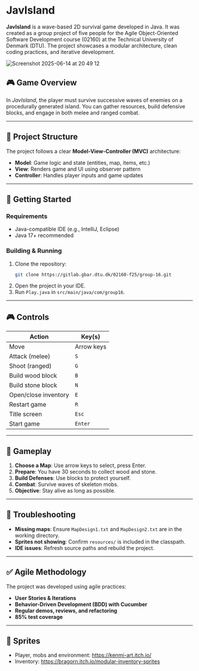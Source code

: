 # JavIsland

**JavIsland** is a wave-based 2D survival game developed in Java. It was created as a group project of five people for the Agile Object-Oriented Software Development course (02160) at the Technical University of Denmark (DTU). The project showcases a modular architecture, clean coding practices, and iterative development.

<img width=auto alt="Screenshot 2025-06-14 at 20 49 12" src="https://github.com/user-attachments/assets/eba849b2-f541-43d1-acfb-dd5dd381c7aa" />

## 🎮 Game Overview

In *JavIsland*, the player must survive successive waves of enemies on a procedurally generated island. You can gather resources, build defensive blocks, and engage in both melee and ranged combat.

---

## 📂 Project Structure

The project follows a clear **Model-View-Controller (MVC)** architecture:
- **Model**: Game logic and state (entities, map, items, etc.)
- **View**: Renders game and UI using observer pattern
- **Controller**: Handles player inputs and game updates

---

## 🚀 Getting Started

### Requirements
- Java-compatible IDE (e.g., IntelliJ, Eclipse)
- Java 17+ recommended

### Building & Running
1. Clone the repository:
   ```bash
   git clone https://gitlab.gbar.dtu.dk/02160-f25/group-16.git
   ```
2. Open the project in your IDE.
3. Run `Play.java` in `src/main/java/com/group16`.

---

## 🎮 Controls

| Action               | Key(s)          |
|----------------------|-----------------|
| Move                 | Arrow keys      |
| Attack (melee)       | `S`             |
| Shoot (ranged)       | `G`             |
| Build wood block     | `B`             |
| Build stone block    | `N`             |
| Open/close inventory | `E`             |
| Restart game         | `R`             |
| Title screen         | `Esc`           |
| Start game           | `Enter`         |

---

## 🧠 Gameplay

1. **Choose a Map**: Use arrow keys to select, press Enter.
2. **Prepare**: You have 30 seconds to collect wood and stone.
3. **Build Defenses**: Use blocks to protect yourself.
4. **Combat**: Survive waves of skeleton mobs.
5. **Objective**: Stay alive as long as possible.

---

## 🧰 Troubleshooting

- **Missing maps**: Ensure `MapDesign1.txt` and `MapDesign2.txt` are in the working directory.
- **Sprites not showing**: Confirm `resources/` is included in the classpath.
- **IDE issues**: Refresh source paths and rebuild the project.

---

## ✅ Agile Methodology


The project was developed using agile practices:
- **User Stories & Iterations**
- **Behavior-Driven Development (BDD) with Cucumber**
- **Regular demos, reviews, and refactoring**
- **85% test coverage**

---

## 👾 Sprites

- Player, mobs and environment: https://kenmi-art.itch.io/
- Inventory: https://bragorn.itch.io/modular-inventory-sprites 


